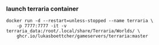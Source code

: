 ### launch terraria container
```
docker run -d --restart=unless-stopped --name terraria \
    -p 7777:7777 -it -v terraria_data:/root/.local/share/Terraria/Worlds/ \
    ghcr.io/lukasboettcher/gameservers/terraria:master
```